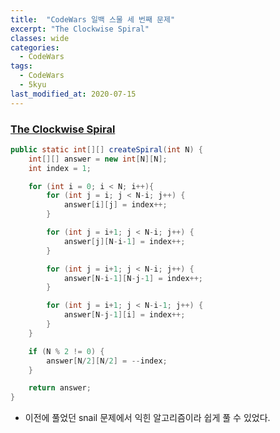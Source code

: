 ```yaml
---
title:  "CodeWars 일백 스물 세 번째 문제"
excerpt: "The Clockwise Spiral"
classes: wide
categories:
  - CodeWars
tags:
  - CodeWars
  - 5kyu
last_modified_at: 2020-07-15
---
```




### [The Clockwise Spiral](https://www.codewars.com/kata/536a155256eb459b8700077e)

```java
public static int[][] createSpiral(int N) {
    int[][] answer = new int[N][N];
    int index = 1;

    for (int i = 0; i < N; i++){
        for (int j = i; j < N-i; j++) {
            answer[i][j] = index++;
        }

        for (int j = i+1; j < N-i; j++) {
            answer[j][N-i-1] = index++;
        }

        for (int j = i+1; j < N-i; j++) {
            answer[N-i-1][N-j-1] = index++;
        }

        for (int j = i+1; j < N-i-1; j++) {
            answer[N-j-1][i] = index++;
        }
    }

    if (N % 2 != 0) {
        answer[N/2][N/2] = --index;
    }

    return answer;
}
```

* 이전에 풀었던 snail 문제에서 익힌 알고리즘이라 쉽게 풀 수 있었다.
